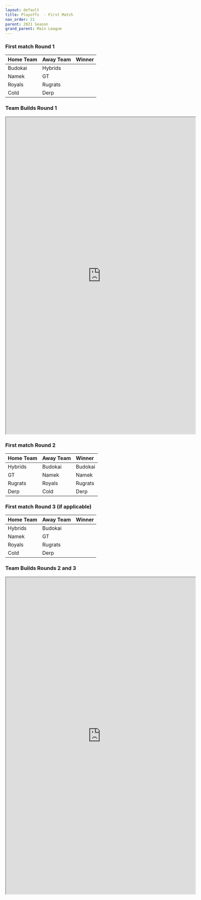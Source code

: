 ```yaml
---
layout: default
title: Playoffs  - First Match
nav_order: 21
parent: 2021 Season
grand_parent: Main League
---
```


### First match Round 1

|  Home Team            | Away Team        | Winner          |
| :---------------------| :----------------| :---------------|
|  Budokai             | Hybrids             |         |
|  Namek               | GT            |           |
|  Royals              | Rugrats            |            |
|  Cold                | Derp       |     |



### Team Builds Round 1 
<iframe width=600 height=1000 scrolling="yes" src="https://docs.google.com/document/d/e/2PACX-1vSjH9cVNFYg3ycuH7pDgadbv7DYudzVygIPfYJFksMkciVNW54LpXlpBJJPPH4zOoWzv68WBFAeCZJg/pub?embedded=true"></iframe>

### First match Round 2

|  Home Team            | Away Team        | Winner          |
| :---------------------| :----------------| :---------------|
|  Hybrids             | Budokai             | Budokai        |
|  GT               | Namek                 |  Namek         |
|  Rugrats              | Royals            | Rugrats           |
|  Derp                | Cold               | Derp    |

### First match Round 3 (if applicable)

|  Home Team            | Away Team        | Winner          |
| :---------------------| :----------------| :---------------|
|  Hybrids             | Budokai             |         |
|  Namek               | GT            |           |
|  Royals              | Rugrats            |            |
|  Cold                | Derp       |     |

### Team Builds Rounds 2 and 3 

<iframe width=600 height=1000 scrolling="yes" src="https://docs.google.com/document/d/e/2PACX-1vTSHC2vjRQTiZYqcvyXvgLrDobCkCCL7kSXc1C-ThiwQc4_nt3eUJ07NUJUh-Nm6ESsSj5qRbaAtYsz/pub?embedded=true"></iframe>